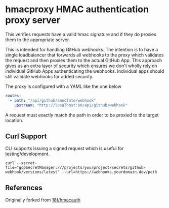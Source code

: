 # hmacproxy HMAC authentication proxy server

This verifies requests have a valid hmac signature and if they do proxies them to the 
appropriate server.

This is intended for handling GitHub webhooks. The intention is to have a single loadbalancer
that forwards all webhooks to the proxy which validates the request and then proxies them to the actual
GitHub App. This approach gives us an extra layer of security which ensures we don't wholly rely on individual
GitHub Apps authenticating the webhooks. Individual apps should still validate webhooks for added security.

The proxy is configured with a YAML like the one below

```yaml
routes:
  - path: "/api/github/annotate/webhook"
    upstream: "http://localhost:80/api/github/webhook"
```

A request must exactly match the path in order to be proxied to the target location.

## Curl Support

CLI supports issuing a signed request which is useful for testing/development.

```
curl --secret-file="gcpSecretManager:///projects/yourproject/secrets/github-webhook/versions/latest" --url=https://webhooks.yourdomain.dev/path
```
## References

Originally forked from [18f/hmacauth](https://github.com/18F/hmacauth)